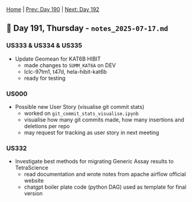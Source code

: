 [Home](../../main.md) | [Prev: Day 190](notes_2025-07-16.md) | [Next: Day 192](./notes_2025-07-18.md)

## 📝 Day 191, Thursday - `notes_2025-07-17.md`

### US333 & US334 & US335
- Update Geomean for KAT6B HIBIT
    * made changes to `SUMM_KAT6A` on DEV
    * lclc-97tm1, t47d, hela-hibit-kat6b
    * ready for testing

### US000
- Possible new User Story (visualise git commit stats)
    * worked on `git_commit_stats_visualise.ipynb`
    * visualise how many git commits made, how many insertions and deletions per repo
    * may request for tracking as user story in next meeting

### US332
- Investigate best methods for migrating Generic Assay results to TetraScience
    * read documentation and wrote notes from apache airflow official website
    * chatgpt boiler plate code (python DAG) used as template for final version

